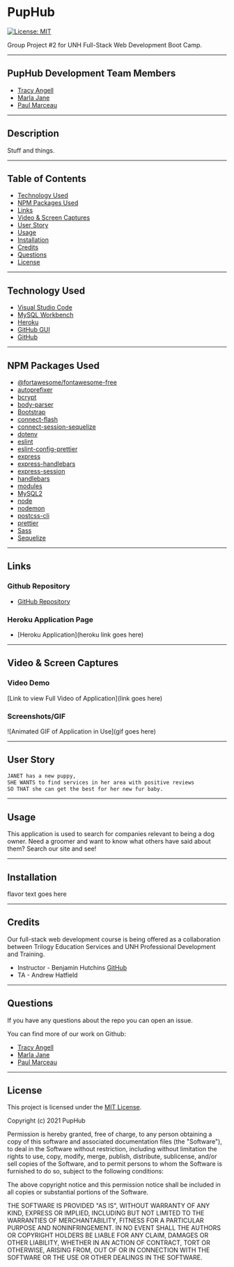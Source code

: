 # PupHub

[![License: MIT](https://img.shields.io/badge/License-MIT-yellow.svg)](https://opensource.org/licenses/MIT)

Group Project #2 for UNH Full-Stack Web Development Boot Camp.

***

## PupHub Development Team Members

- [Tracy Angell](https://www.github.com/tracye1083)
- [Marla Jane](https://github.com/MarlaJane)
- [Paul Marceau](https://github.com/pmarceaujr)

***

## Description

Stuff and things.

***

## Table of Contents

- [Technology Used](#technology-used)
- [NPM Packages Used](#npm-packages-used)
- [Links](#links)
- [Video & Screen Captures](#video--screen-captures)
- [User Story](#user-story)
- [Usage](#usage)
- [Installation](#installation)
- [Credits](#credits)
- [Questions](#questions)
- [License](#license)

***

## Technology Used

- [Visual Studio Code](https://code.visualstudio.com/)
- [MySQL Workbench](https://www.mysql.com/products/workbench/)
- [Heroku](https://www.heroku.com/)
- [GitHub GUI](https://desktop.github.com/)
- [GitHub](https://www.github.com)

***

## NPM Packages Used

- [@fortawesome/fontawesome-free](https://www.npmjs.com/package/@fortawesome/fontawesome-free)
- [autoprefixer](https://www.npmjs.com/package/autoprefixer)
- [bcrypt](https://www.npmjs.com/package/bcrypt)
- [body-parser](https://www.npmjs.com/package/body-parser)
- [Bootstrap](https://www.npmjs.com/package/bootstrap)
- [connect-flash](https://www.npmjs.com/package/connect-flash)
- [connect-session-sequelize](https://www.npmjs.com/package/connect-session-sequelize)
- [dotenv](https://www.npmjs.com/package/dotenv)
- [eslint](https://www.npmjs.com/package/eslint)
- [eslint-config-prettier](https://www.npmjs.com/package/eslint-config-prettier)
- [express](https://www.npmjs.com/package/express)
- [express-handlebars](https://www.npmjs.com/package/express-handlebars)
- [express-session](https://www.npmjs.com/package/express-session)
- [handlebars](https://www.npmjs.com/package/handlebars)
- [modules](https://www.npmjs.com/package/modules)
- [MySQL2](https://www.npmjs.com/package/mysql2)
- [node](https://www.npmjs.com/package/node)
- [nodemon](https://www.npmjs.com/package/nodemon)
- [postcss-cli](https://www.npmjs.com/package/postcss-cli)
- [prettier](https://www.npmjs.com/package/prettier)
- [Sass](https://www.npmjs.com/package/sass)
- [Sequelize](https://www.npmjs.com/package/sequelize)

***

## Links

### Github Repository

- [GitHub Repository](https://github.com/tracye1083/Project2)

### Heroku Application Page

- [Heroku Application](heroku link goes here)

***

## Video & Screen Captures

### Video Demo

[Link to view Full Video of Application](link goes here)

### Screenshots/GIF

![Animated GIF of Application in Use](gif goes here)

***

## User Story

```md
JANET has a new puppy,
SHE WANTS to find services in her area with positive reviews
SO THAT she can get the best for her new fur baby.
```

***

## Usage

This application is used to search for companies relevant to being a dog owner. Need a groomer and want to know what others have said about them? Search our site and see!

***

## Installation

flavor text goes here

***

## Credits

Our full-stack web development course is being offered as a collaboration between Trilogy Education Services and UNH Professional Development and Training.

- Instructor - Benjamin Hutchins [GitHub](https://github.com/benhutchins)
- TA - Andrew Hatfield

***

## Questions

If you have any questions about the repo you can open an issue.

You can find more of our work on Github:

- [Tracy Angell](https://www.github.com/tracye1083)
- [Marla Jane](https://github.com/MarlaJane)
- [Paul Marceau](https://github.com/pmarceaujr)

***

## License

This project is licensed under the [MIT License](https://choosealicense.com/licenses/mit).

Copyright (c) 2021 PupHub

Permission is hereby granted, free of charge, to any person obtaining a copy of this software and associated documentation files (the "Software"), to deal in the Software without restriction, including without limitation the rights to use, copy, modify, merge, publish, distribute, sublicense, and/or sell copies of the Software, and to permit persons to whom the Software is furnished to do so, subject to the following conditions:

The above copyright notice and this permission notice shall be included in all copies or substantial portions of the Software.

THE SOFTWARE IS PROVIDED "AS IS", WITHOUT WARRANTY OF ANY KIND, EXPRESS OR IMPLIED, INCLUDING BUT NOT LIMITED TO THE WARRANTIES OF MERCHANTABILITY, FITNESS FOR A PARTICULAR PURPOSE AND NONINFRINGEMENT. IN NO EVENT SHALL THE AUTHORS OR COPYRIGHT HOLDERS BE LIABLE FOR ANY CLAIM, DAMAGES OR OTHER LIABILITY, WHETHER IN AN ACTION OF CONTRACT, TORT OR OTHERWISE, ARISING FROM, OUT OF OR IN CONNECTION WITH THE SOFTWARE OR THE USE OR OTHER DEALINGS IN THE
SOFTWARE.
